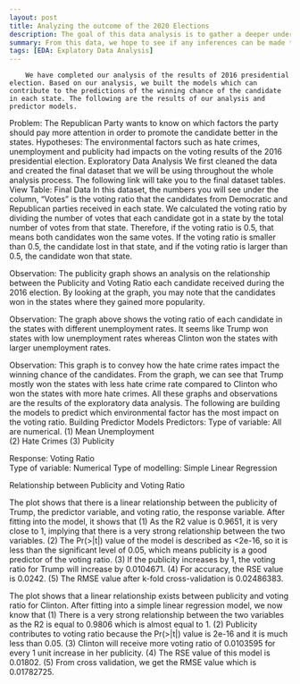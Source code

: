 ```yaml
---
layout: post
title: Analyzing the outcome of the 2020 Elections
description: The goal of this data analysis is to gather a deeper understanding of why Donald J. Trump won the 2016 elections. 
summary: From this data, we hope to see if any inferences can be made to help candidates prepare for the 2020 elections. Our analysis proposes that there are 3 factors that led to Donald J. Trump winning the election which includes : Publicity, Hate Crime, & Unemployment rates (which we are calling environmental factors).
tags: [EDA: Explatory Data Analysis]
---
```


       	We have completed our analysis of the results of 2016 presidential election. Based on our analysis, we built the models which can contribute to the predictions of the winning chance of the candidate in each state. The following are the results of our analysis and predictor models.
Problem: The Republican Party wants to know on which factors the party should pay more attention in order to promote the candidate better in the states.
Hypotheses: The environmental factors such as hate crimes, unemployment and publicity had impacts on the voting results of the 2016 presidential election.
Exploratory Data Analysis
We first cleaned the data and created the final dataset that we will be using throughout the whole analysis process. The following link will take you to the final dataset tables.
View Table: Final Data
In this dataset, the numbers you will see under the column, “Votes” is the voting ratio that the candidates from Democratic and Republican parties received in each state. We calculated the voting ratio by dividing the number of votes that each candidate got in a state by the total number of votes from that state. Therefore, if the voting ratio is 0.5, that means both candidates won the same votes. If the voting ratio is smaller than 0.5, the candidate lost in that state, and if the voting ratio is larger than 0.5, the candidate won that state.
 
Observation: The publicity graph shows an analysis on the relationship between the Publicity and Voting Ratio each candidate received during the 2016 election. By looking at the graph, you may note that the candidates won in the states where they gained more popularity.
 
 Observation: The graph above shows the voting ratio of each candidate in the states with different unemployment rates. It seems like Trump won states with low unemployment rates whereas Clinton won the states with larger unemployment rates.
 
 Observation: This graph is to convey how the hate crime rates impact the winning chance of the candidates. From the graph, we can see that Trump mostly won the states with less hate crime rate compared to Clinton who won the states with more hate crimes.
All these graphs and observations are the results of the exploratory data analysis.
The following are building the models to predict which environmental factor has the most impact on the voting ratio.
Building Predictor Models
Predictors: 
  Type of variable: All are numerical.
         (1) Mean Unemployment                         	
  	     (2) Hate Crimes
  	     (3) Publicity         	

Response: Voting Ratio                                	        	
        Type of variable: Numerical
        Type of modelling: Simple Linear Regression
        
Relationship between Publicity and Voting Ratio
 
The plot shows that there is a linear relationship between the publicity of Trump, the predictor variable, and voting ratio, the response variable.
After fitting into the model, it shows that
(1) As the R2 value is 0.9651, it is very close to 1, implying that there is a very strong relationship between the two variables.
(2) The Pr(>|t|) value of the model is described as <2e-16, so it is less than the significant level of 0.05, which means publicity is a good predictor of the voting ratio.
(3) If the publicity increases by 1, the voting ratio for Trump will increase by 0.0104671.
(4) For accuracy, the RSE value is 0.0242.
(5) The RMSE value after k-fold cross-validation is 0.02486383.

 
 
The plot shows that a linear relationship exists between publicity and voting ratio for Clinton.
 After fitting into a simple linear regression model, we now know that
(1) There is a very strong relationship between the two variables as the R2 is equal to 0.9806 which is almost equal to 1.
(2) Publicity contributes to voting ratio because the Pr(>|t|) value is 2e-16 and it is much less than 0.05.
(3) Clinton will receive more voting ratio of 0.0103595 for every 1 unit increase in her publicity.
(4) The RSE value of this model is 0.01802.
(5) From cross validation, we get the RMSE value which is 0.01782725.
